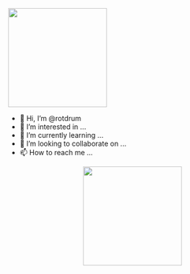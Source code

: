 <img src="https://realbearpro.com/img/logo-full.png" width="200" />

- 👋 Hi, I’m @rotdrum
- 👀 I’m interested in ...
- 🌱 I’m currently learning ...
- 💞️ I’m looking to collaborate on ...
- 📫 How to reach me ...

<p align="center"><a href="https://laravel.com" target="_blank"><img src="https://raw.githubusercontent.com/laravel/art/master/logo-lockup/5%20SVG/2%20CMYK/1%20Full%20Color/laravel-logolockup-cmyk-red.svg" width="200"></a></p>

<!---
rotdrum/rotdrum is a ✨ special ✨ repository because its `README.md` (this file) appears on your GitHub profile.
You can click the Preview link to take a look at your changes.
--->
